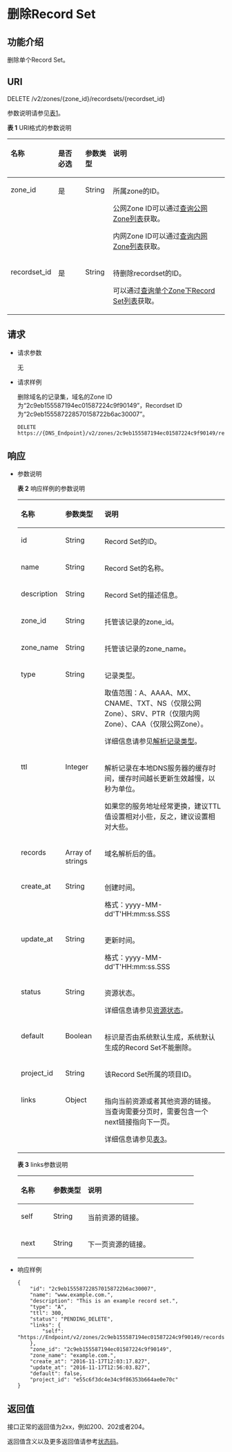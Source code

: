 # 删除Record Set<a name="dns_api_64005"></a>

## 功能介绍<a name="section49332166"></a>

删除单个Record Set。

## URI<a name="section41336317"></a>

DELETE /v2/zones/\{zone\_id\}/recordsets/\{recordset\_id\}

参数说明请参见[表1](#table52104579)。

**表 1**  URI格式的参数说明

<a name="table52104579"></a>
<table><thead align="left"><tr id="row50570707"><th class="cellrowborder" valign="top" width="19.878012198780123%" id="mcps1.2.5.1.1"><p id="p2586631"><a name="p2586631"></a><a name="p2586631"></a>名称</p>
</th>
<th class="cellrowborder" valign="top" width="12.748725127487251%" id="mcps1.2.5.1.2"><p id="p8190559"><a name="p8190559"></a><a name="p8190559"></a>是否必选</p>
</th>
<th class="cellrowborder" valign="top" width="12.80871912808719%" id="mcps1.2.5.1.3"><p id="p540664720479"><a name="p540664720479"></a><a name="p540664720479"></a>参数类型</p>
</th>
<th class="cellrowborder" valign="top" width="54.56454354564543%" id="mcps1.2.5.1.4"><p id="p59455556"><a name="p59455556"></a><a name="p59455556"></a>说明</p>
</th>
</tr>
</thead>
<tbody><tr id="row51170717"><td class="cellrowborder" valign="top" width="19.878012198780123%" headers="mcps1.2.5.1.1 "><p id="p51187411"><a name="p51187411"></a><a name="p51187411"></a>zone_id</p>
</td>
<td class="cellrowborder" valign="top" width="12.748725127487251%" headers="mcps1.2.5.1.2 "><p id="p52539597"><a name="p52539597"></a><a name="p52539597"></a>是</p>
</td>
<td class="cellrowborder" valign="top" width="12.80871912808719%" headers="mcps1.2.5.1.3 "><p id="p18406147194716"><a name="p18406147194716"></a><a name="p18406147194716"></a>String</p>
</td>
<td class="cellrowborder" valign="top" width="54.56454354564543%" headers="mcps1.2.5.1.4 "><p id="p27848947"><a name="p27848947"></a><a name="p27848947"></a>所属zone的ID。</p>
<p id="p1528562011414"><a name="p1528562011414"></a><a name="p1528562011414"></a>公网Zone ID可以通过<a href="查询公网Zone列表.md">查询公网Zone列表</a>获取。</p>
<p id="p22777371252"><a name="p22777371252"></a><a name="p22777371252"></a>内网Zone ID可以通过<a href="查询内网Zone列表.md">查询内网Zone列表</a>获取。</p>
</td>
</tr>
<tr id="row49313939"><td class="cellrowborder" valign="top" width="19.878012198780123%" headers="mcps1.2.5.1.1 "><p id="p35006119"><a name="p35006119"></a><a name="p35006119"></a>recordset_id</p>
</td>
<td class="cellrowborder" valign="top" width="12.748725127487251%" headers="mcps1.2.5.1.2 "><p id="p16923420"><a name="p16923420"></a><a name="p16923420"></a>是</p>
</td>
<td class="cellrowborder" valign="top" width="12.80871912808719%" headers="mcps1.2.5.1.3 "><p id="p3406204715472"><a name="p3406204715472"></a><a name="p3406204715472"></a>String</p>
</td>
<td class="cellrowborder" valign="top" width="54.56454354564543%" headers="mcps1.2.5.1.4 "><p id="p28619802"><a name="p28619802"></a><a name="p28619802"></a>待删除recordset的ID。</p>
<p id="p12406443193011"><a name="p12406443193011"></a><a name="p12406443193011"></a>可以通过<a href="查询单个Zone下Record-Set列表.md">查询单个Zone下Record Set列表</a>获取。</p>
</td>
</tr>
</tbody>
</table>

## 请求<a name="section36482533"></a>

-   请求参数

    无

-   请求样例

    删除域名的记录集，域名的Zone ID为“2c9eb155587194ec01587224c9f90149”，Recordset ID为“2c9eb155587228570158722b6ac30007”。

    ```
    DELETE https://{DNS_Endpoint}/v2/zones/2c9eb155587194ec01587224c9f90149/recordsets/2c9eb155587228570158722b6ac30007
    ```


## 响应<a name="section59907344"></a>

-   参数说明

    **表 2**  响应样例的参数说明

    <a name="table2027435217127"></a>
    <table><thead align="left"><tr id="rf63e3f73474e4c278a069c18f2cbda2e"><th class="cellrowborder" valign="top" width="18.33%" id="mcps1.2.4.1.1"><p id="a6ef51227cb264b32bebfc986d3e637d9"><a name="a6ef51227cb264b32bebfc986d3e637d9"></a><a name="a6ef51227cb264b32bebfc986d3e637d9"></a>名称</p>
    </th>
    <th class="cellrowborder" valign="top" width="19.259999999999998%" id="mcps1.2.4.1.2"><p id="ae4f0a65aa76a4fb1957074bb69d5dbdd"><a name="ae4f0a65aa76a4fb1957074bb69d5dbdd"></a><a name="ae4f0a65aa76a4fb1957074bb69d5dbdd"></a>参数类型</p>
    </th>
    <th class="cellrowborder" valign="top" width="62.41%" id="mcps1.2.4.1.3"><p id="a47bf2f8c9f504cc9bee2e5ec1257eb3f"><a name="a47bf2f8c9f504cc9bee2e5ec1257eb3f"></a><a name="a47bf2f8c9f504cc9bee2e5ec1257eb3f"></a>说明</p>
    </th>
    </tr>
    </thead>
    <tbody><tr id="rc4ac2a5267624f239ad9b1cd01768435"><td class="cellrowborder" valign="top" width="18.33%" headers="mcps1.2.4.1.1 "><p id="aed4e16cb934a49af80a35a677f91d92e"><a name="aed4e16cb934a49af80a35a677f91d92e"></a><a name="aed4e16cb934a49af80a35a677f91d92e"></a>id</p>
    </td>
    <td class="cellrowborder" valign="top" width="19.259999999999998%" headers="mcps1.2.4.1.2 "><p id="a5fe96ba32d0f47149f32f3ea7d4f05e6"><a name="a5fe96ba32d0f47149f32f3ea7d4f05e6"></a><a name="a5fe96ba32d0f47149f32f3ea7d4f05e6"></a>String</p>
    </td>
    <td class="cellrowborder" valign="top" width="62.41%" headers="mcps1.2.4.1.3 "><p id="a0b0a5c0cd1f24b55a29ecdb6066b3705"><a name="a0b0a5c0cd1f24b55a29ecdb6066b3705"></a><a name="a0b0a5c0cd1f24b55a29ecdb6066b3705"></a>Record Set的ID。</p>
    </td>
    </tr>
    <tr id="ra9e885d12b4d43428831752336a0d4c0"><td class="cellrowborder" valign="top" width="18.33%" headers="mcps1.2.4.1.1 "><p id="a32fb714b039b4a978222179f61a0f076"><a name="a32fb714b039b4a978222179f61a0f076"></a><a name="a32fb714b039b4a978222179f61a0f076"></a>name</p>
    </td>
    <td class="cellrowborder" valign="top" width="19.259999999999998%" headers="mcps1.2.4.1.2 "><p id="a83b8bc6a22eb48f087f3b842f1a177be"><a name="a83b8bc6a22eb48f087f3b842f1a177be"></a><a name="a83b8bc6a22eb48f087f3b842f1a177be"></a>String</p>
    </td>
    <td class="cellrowborder" valign="top" width="62.41%" headers="mcps1.2.4.1.3 "><p id="a3a0582b25e7f4c9c9028a0a082553e63"><a name="a3a0582b25e7f4c9c9028a0a082553e63"></a><a name="a3a0582b25e7f4c9c9028a0a082553e63"></a>Record Set的名称。</p>
    </td>
    </tr>
    <tr id="r8a5cb7251c6e4ad2aac8e92c1fc1c825"><td class="cellrowborder" valign="top" width="18.33%" headers="mcps1.2.4.1.1 "><p id="a2ba0b3a7490e4f8c9f2d001abc31b5fc"><a name="a2ba0b3a7490e4f8c9f2d001abc31b5fc"></a><a name="a2ba0b3a7490e4f8c9f2d001abc31b5fc"></a>description</p>
    </td>
    <td class="cellrowborder" valign="top" width="19.259999999999998%" headers="mcps1.2.4.1.2 "><p id="a590b27e6f7304033beb416c2615febf4"><a name="a590b27e6f7304033beb416c2615febf4"></a><a name="a590b27e6f7304033beb416c2615febf4"></a>String</p>
    </td>
    <td class="cellrowborder" valign="top" width="62.41%" headers="mcps1.2.4.1.3 "><p id="a6566187b31744bdfbfd273d05ada45cc"><a name="a6566187b31744bdfbfd273d05ada45cc"></a><a name="a6566187b31744bdfbfd273d05ada45cc"></a>Record Set的描述信息。</p>
    </td>
    </tr>
    <tr id="r6ff9dc233cc64b6eb856a2f2d4ecdfea"><td class="cellrowborder" valign="top" width="18.33%" headers="mcps1.2.4.1.1 "><p id="adb2e4a3dc5264bd194c9fdbb52d738f0"><a name="adb2e4a3dc5264bd194c9fdbb52d738f0"></a><a name="adb2e4a3dc5264bd194c9fdbb52d738f0"></a>zone_id</p>
    </td>
    <td class="cellrowborder" valign="top" width="19.259999999999998%" headers="mcps1.2.4.1.2 "><p id="a9a32df9951ea4e63a36979ffe7839125"><a name="a9a32df9951ea4e63a36979ffe7839125"></a><a name="a9a32df9951ea4e63a36979ffe7839125"></a>String</p>
    </td>
    <td class="cellrowborder" valign="top" width="62.41%" headers="mcps1.2.4.1.3 "><p id="a69a040838e314d9992462ec5cb23db6f"><a name="a69a040838e314d9992462ec5cb23db6f"></a><a name="a69a040838e314d9992462ec5cb23db6f"></a>托管该记录的zone_id。</p>
    </td>
    </tr>
    <tr id="r82492d1a4b134373ba3e3fb657f19346"><td class="cellrowborder" valign="top" width="18.33%" headers="mcps1.2.4.1.1 "><p id="ade468dd7e4d24dc2bc83795202c2e618"><a name="ade468dd7e4d24dc2bc83795202c2e618"></a><a name="ade468dd7e4d24dc2bc83795202c2e618"></a>zone_name</p>
    </td>
    <td class="cellrowborder" valign="top" width="19.259999999999998%" headers="mcps1.2.4.1.2 "><p id="ae9bad680780945638499d66748a089ee"><a name="ae9bad680780945638499d66748a089ee"></a><a name="ae9bad680780945638499d66748a089ee"></a>String</p>
    </td>
    <td class="cellrowborder" valign="top" width="62.41%" headers="mcps1.2.4.1.3 "><p id="af6bb9568887946fd83f837a9f67c9d35"><a name="af6bb9568887946fd83f837a9f67c9d35"></a><a name="af6bb9568887946fd83f837a9f67c9d35"></a>托管该记录的zone_name。</p>
    </td>
    </tr>
    <tr id="r58a2d0249a9d46608dceb58752487962"><td class="cellrowborder" valign="top" width="18.33%" headers="mcps1.2.4.1.1 "><p id="a6812a6c96d0b4f08ad96cd4aa92c29ef"><a name="a6812a6c96d0b4f08ad96cd4aa92c29ef"></a><a name="a6812a6c96d0b4f08ad96cd4aa92c29ef"></a>type</p>
    </td>
    <td class="cellrowborder" valign="top" width="19.259999999999998%" headers="mcps1.2.4.1.2 "><p id="a0cacd81f8e7247ed9b3e4b4a0d5a1c1a"><a name="a0cacd81f8e7247ed9b3e4b4a0d5a1c1a"></a><a name="a0cacd81f8e7247ed9b3e4b4a0d5a1c1a"></a>String</p>
    </td>
    <td class="cellrowborder" valign="top" width="62.41%" headers="mcps1.2.4.1.3 "><p id="a3db4aa6f5f604faeb111cc5b98a05bf9"><a name="a3db4aa6f5f604faeb111cc5b98a05bf9"></a><a name="a3db4aa6f5f604faeb111cc5b98a05bf9"></a>记录类型。</p>
    <p id="p20817123416132"><a name="p20817123416132"></a><a name="p20817123416132"></a>取值范围：A、AAAA、MX、CNAME、TXT、NS（仅限公网Zone）、SRV、PTR（仅限内网Zone）、CAA（仅限公网Zone）。</p>
    <p id="zh-cn_topic_0037134404_p15442435577"><a name="zh-cn_topic_0037134404_p15442435577"></a><a name="zh-cn_topic_0037134404_p15442435577"></a>详细信息请参见<a href="枚举类型.md#section1188113824413">解析记录类型</a>。</p>
    </td>
    </tr>
    <tr id="r06be1132e6b544eaac47c6b6cae4af1d"><td class="cellrowborder" valign="top" width="18.33%" headers="mcps1.2.4.1.1 "><p id="abe5c52a6e2154f6391976aa80857198f"><a name="abe5c52a6e2154f6391976aa80857198f"></a><a name="abe5c52a6e2154f6391976aa80857198f"></a>ttl</p>
    </td>
    <td class="cellrowborder" valign="top" width="19.259999999999998%" headers="mcps1.2.4.1.2 "><p id="a57fe1965995b4f99a67c1c84d927f3b6"><a name="a57fe1965995b4f99a67c1c84d927f3b6"></a><a name="a57fe1965995b4f99a67c1c84d927f3b6"></a>Integer</p>
    </td>
    <td class="cellrowborder" valign="top" width="62.41%" headers="mcps1.2.4.1.3 "><p id="p123031523174010"><a name="p123031523174010"></a><a name="p123031523174010"></a>解析记录在本地DNS服务器的缓存时间，缓存时间越长更新生效越慢，以秒为单位。</p>
    <p id="p1030317233408"><a name="p1030317233408"></a><a name="p1030317233408"></a>如果您的服务地址经常更换，建议TTL值设置相对小些，反之，建议设置相对大些。</p>
    </td>
    </tr>
    <tr id="r8cb1518cb4b84bf0b8115a7f4a8835c4"><td class="cellrowborder" valign="top" width="18.33%" headers="mcps1.2.4.1.1 "><p id="ae57bbd14742845c2aced32f030bc6a80"><a name="ae57bbd14742845c2aced32f030bc6a80"></a><a name="ae57bbd14742845c2aced32f030bc6a80"></a>records</p>
    </td>
    <td class="cellrowborder" valign="top" width="19.259999999999998%" headers="mcps1.2.4.1.2 "><p id="a5a480487a4fc42fa987d5ba2c6d920b9"><a name="a5a480487a4fc42fa987d5ba2c6d920b9"></a><a name="a5a480487a4fc42fa987d5ba2c6d920b9"></a>Array of strings</p>
    </td>
    <td class="cellrowborder" valign="top" width="62.41%" headers="mcps1.2.4.1.3 "><p id="a7ff6973b19f84ee5aa83b0967e0c2434"><a name="a7ff6973b19f84ee5aa83b0967e0c2434"></a><a name="a7ff6973b19f84ee5aa83b0967e0c2434"></a>域名解析后的值。</p>
    </td>
    </tr>
    <tr id="r93b32291d1e64da39452a8997fcda248"><td class="cellrowborder" valign="top" width="18.33%" headers="mcps1.2.4.1.1 "><p id="a9bc903f33fd54c9aa3b1f9d07ed6a31a"><a name="a9bc903f33fd54c9aa3b1f9d07ed6a31a"></a><a name="a9bc903f33fd54c9aa3b1f9d07ed6a31a"></a>create_at</p>
    </td>
    <td class="cellrowborder" valign="top" width="19.259999999999998%" headers="mcps1.2.4.1.2 "><p id="a55f1491f864c456eae0b254526eaf1f8"><a name="a55f1491f864c456eae0b254526eaf1f8"></a><a name="a55f1491f864c456eae0b254526eaf1f8"></a>String</p>
    </td>
    <td class="cellrowborder" valign="top" width="62.41%" headers="mcps1.2.4.1.3 "><p id="ab802d00a14d74a5abe323755a0c1a9c3"><a name="ab802d00a14d74a5abe323755a0c1a9c3"></a><a name="ab802d00a14d74a5abe323755a0c1a9c3"></a>创建时间。</p>
    <p id="zh-cn_topic_0037134404_p91253279589"><a name="zh-cn_topic_0037134404_p91253279589"></a><a name="zh-cn_topic_0037134404_p91253279589"></a>格式：yyyy-MM-dd'T'HH:mm:ss.SSS</p>
    </td>
    </tr>
    <tr id="rececad4599034fec9010552d92c3b3d1"><td class="cellrowborder" valign="top" width="18.33%" headers="mcps1.2.4.1.1 "><p id="ae3d53158cf0e4b0c81f9aeafbbf377a2"><a name="ae3d53158cf0e4b0c81f9aeafbbf377a2"></a><a name="ae3d53158cf0e4b0c81f9aeafbbf377a2"></a>update_at</p>
    </td>
    <td class="cellrowborder" valign="top" width="19.259999999999998%" headers="mcps1.2.4.1.2 "><p id="a1b01ca3627dc49c986c67d231de5c85f"><a name="a1b01ca3627dc49c986c67d231de5c85f"></a><a name="a1b01ca3627dc49c986c67d231de5c85f"></a>String</p>
    </td>
    <td class="cellrowborder" valign="top" width="62.41%" headers="mcps1.2.4.1.3 "><p id="acbcc47bca305436b8fb99d10b0de8765"><a name="acbcc47bca305436b8fb99d10b0de8765"></a><a name="acbcc47bca305436b8fb99d10b0de8765"></a>更新时间。</p>
    <p id="ab3462c7056cd417e81ff267a3ea46443"><a name="ab3462c7056cd417e81ff267a3ea46443"></a><a name="ab3462c7056cd417e81ff267a3ea46443"></a>格式：yyyy-MM-dd'T'HH:mm:ss.SSS</p>
    </td>
    </tr>
    <tr id="r18fd03e795cb427a953b0efb798cdc64"><td class="cellrowborder" valign="top" width="18.33%" headers="mcps1.2.4.1.1 "><p id="afe9aea31aae443be91d0a1ea8db8806d"><a name="afe9aea31aae443be91d0a1ea8db8806d"></a><a name="afe9aea31aae443be91d0a1ea8db8806d"></a>status</p>
    </td>
    <td class="cellrowborder" valign="top" width="19.259999999999998%" headers="mcps1.2.4.1.2 "><p id="a7f0d877c3b134d3bbaaa813571ef16fb"><a name="a7f0d877c3b134d3bbaaa813571ef16fb"></a><a name="a7f0d877c3b134d3bbaaa813571ef16fb"></a>String</p>
    </td>
    <td class="cellrowborder" valign="top" width="62.41%" headers="mcps1.2.4.1.3 "><p id="a9a68c20d53b843ed98875ccfce9781f4"><a name="a9a68c20d53b843ed98875ccfce9781f4"></a><a name="a9a68c20d53b843ed98875ccfce9781f4"></a>资源状态。</p>
    <p id="a6083e4f4301a476da8c39b9587e46bb9"><a name="a6083e4f4301a476da8c39b9587e46bb9"></a><a name="a6083e4f4301a476da8c39b9587e46bb9"></a>详细信息请参见<a href="枚举类型.md#section33673592114748">资源状态</a>。</p>
    </td>
    </tr>
    <tr id="rf566452075b04b41ac618d76387832ab"><td class="cellrowborder" valign="top" width="18.33%" headers="mcps1.2.4.1.1 "><p id="aad28018162974cd3ab00f6e7b50a0d40"><a name="aad28018162974cd3ab00f6e7b50a0d40"></a><a name="aad28018162974cd3ab00f6e7b50a0d40"></a>default</p>
    </td>
    <td class="cellrowborder" valign="top" width="19.259999999999998%" headers="mcps1.2.4.1.2 "><p id="a4d66625c999244ffa5a6dcfa967cc6d2"><a name="a4d66625c999244ffa5a6dcfa967cc6d2"></a><a name="a4d66625c999244ffa5a6dcfa967cc6d2"></a>Boolean</p>
    </td>
    <td class="cellrowborder" valign="top" width="62.41%" headers="mcps1.2.4.1.3 "><p id="aa87419f5ec904492968127f0424e88dd"><a name="aa87419f5ec904492968127f0424e88dd"></a><a name="aa87419f5ec904492968127f0424e88dd"></a>标识是否由系统默认生成，系统默认生成的Record Set不能删除。</p>
    </td>
    </tr>
    <tr id="r327b7fd09445440cb72ab3cd7fd54f76"><td class="cellrowborder" valign="top" width="18.33%" headers="mcps1.2.4.1.1 "><p id="a4b770fd18dd948aea76499724a625eca"><a name="a4b770fd18dd948aea76499724a625eca"></a><a name="a4b770fd18dd948aea76499724a625eca"></a>project_id</p>
    </td>
    <td class="cellrowborder" valign="top" width="19.259999999999998%" headers="mcps1.2.4.1.2 "><p id="a319fefa4c28b48ee9c5918b78a8746d8"><a name="a319fefa4c28b48ee9c5918b78a8746d8"></a><a name="a319fefa4c28b48ee9c5918b78a8746d8"></a>String</p>
    </td>
    <td class="cellrowborder" valign="top" width="62.41%" headers="mcps1.2.4.1.3 "><p id="p4619625201026"><a name="p4619625201026"></a><a name="p4619625201026"></a>该Record Set所属的项目ID。</p>
    </td>
    </tr>
    <tr id="r63b97c55056a4b32a3895d2af40c74a0"><td class="cellrowborder" valign="top" width="18.33%" headers="mcps1.2.4.1.1 "><p id="a94878242f50449aaae37b65105b3d867"><a name="a94878242f50449aaae37b65105b3d867"></a><a name="a94878242f50449aaae37b65105b3d867"></a>links</p>
    </td>
    <td class="cellrowborder" valign="top" width="19.259999999999998%" headers="mcps1.2.4.1.2 "><p id="af62c9f365b1f4d9b8743da27e6085818"><a name="af62c9f365b1f4d9b8743da27e6085818"></a><a name="af62c9f365b1f4d9b8743da27e6085818"></a>Object</p>
    </td>
    <td class="cellrowborder" valign="top" width="62.41%" headers="mcps1.2.4.1.3 "><p id="ad757db1edea54d3cacac51db1def8abf"><a name="ad757db1edea54d3cacac51db1def8abf"></a><a name="ad757db1edea54d3cacac51db1def8abf"></a>指向当前资源或者其他资源的链接。当查询需要分页时，需要包含一个next链接指向下一页。</p>
    <p id="p4390201110479"><a name="p4390201110479"></a><a name="p4390201110479"></a>详细信息请参见<a href="#table354521744216">表3</a>。</p>
    </td>
    </tr>
    </tbody>
    </table>

    **表 3**  links参数说明

    <a name="table354521744216"></a>
    <table><thead align="left"><tr id="row954518179427"><th class="cellrowborder" valign="top" width="18.3018301830183%" id="mcps1.2.4.1.1"><p id="p654513173424"><a name="p654513173424"></a><a name="p654513173424"></a>名称</p>
    </th>
    <th class="cellrowborder" valign="top" width="19.591959195919593%" id="mcps1.2.4.1.2"><p id="p654551714212"><a name="p654551714212"></a><a name="p654551714212"></a>参数类型</p>
    </th>
    <th class="cellrowborder" valign="top" width="62.10621062106211%" id="mcps1.2.4.1.3"><p id="p1545141717427"><a name="p1545141717427"></a><a name="p1545141717427"></a>说明</p>
    </th>
    </tr>
    </thead>
    <tbody><tr id="row3545101710429"><td class="cellrowborder" valign="top" width="18.3018301830183%" headers="mcps1.2.4.1.1 "><p id="p115467171428"><a name="p115467171428"></a><a name="p115467171428"></a>self</p>
    </td>
    <td class="cellrowborder" valign="top" width="19.591959195919593%" headers="mcps1.2.4.1.2 "><p id="p254611713427"><a name="p254611713427"></a><a name="p254611713427"></a>String</p>
    </td>
    <td class="cellrowborder" valign="top" width="62.10621062106211%" headers="mcps1.2.4.1.3 "><p id="p5546171744214"><a name="p5546171744214"></a><a name="p5546171744214"></a>当前资源的链接。</p>
    </td>
    </tr>
    <tr id="row1118615044919"><td class="cellrowborder" valign="top" width="18.3018301830183%" headers="mcps1.2.4.1.1 "><p id="p136561245153620"><a name="p136561245153620"></a><a name="p136561245153620"></a>next</p>
    </td>
    <td class="cellrowborder" valign="top" width="19.591959195919593%" headers="mcps1.2.4.1.2 "><p id="p19656144517367"><a name="p19656144517367"></a><a name="p19656144517367"></a>String</p>
    </td>
    <td class="cellrowborder" valign="top" width="62.10621062106211%" headers="mcps1.2.4.1.3 "><p id="p76567451365"><a name="p76567451365"></a><a name="p76567451365"></a>下一页资源的链接。</p>
    </td>
    </tr>
    </tbody>
    </table>

-   响应样例

    ```
    {
        "id": "2c9eb155587228570158722b6ac30007",
        "name": "www.example.com.",
        "description": "This is an example record set.",
        "type": "A",
        "ttl": 300,
        "status": "PENDING_DELETE",
        "links": {
            "self": "https://Endpoint/v2/zones/2c9eb155587194ec01587224c9f90149/recordsets/2c9eb155587228570158722b6ac30007"
        },
        "zone_id": "2c9eb155587194ec01587224c9f90149",
        "zone_name": "example.com.",
        "create_at": "2016-11-17T12:03:17.827",
        "update_at": "2016-11-17T12:56:03.827",
        "default": false,
        "project_id": "e55c6f3dc4e34c9f86353b664ae0e70c"
    }
    ```


## 返回值<a name="section9249181042119"></a>

接口正常的返回值为2xx，例如200、202或者204。

返回值含义以及更多返回值请参考[状态码](状态码.md)。

